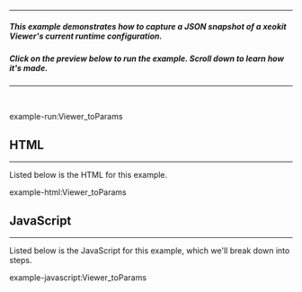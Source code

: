 
---
##### This example demonstrates how to capture a JSON snapshot of a xeokit Viewer's current runtime configuration. 
##### Click on the preview below to run the example. Scroll down to learn how it's made.
---

<br>

example-run:Viewer_toParams

## HTML

---

Listed below is the HTML for this example.

example-html:Viewer_toParams

## JavaScript

---

Listed below is the JavaScript for this example, which we'll break down into steps.

example-javascript:Viewer_toParams
